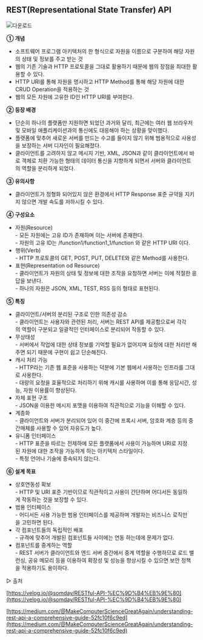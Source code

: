 ## **REST(Representational State Transfer) API**

![다운로드](https://github.com/heewooKim/1team/assets/65803251/6dea20a2-283e-4f95-8156-281d9efb16c1)

**① 개념**

-   소프트웨어 프로그램 아키텍처의 한 형식으로 자원을 이름으로 구분하여 해당 자원의 상태 및 정보를 주고 받는 것
-   웹의 기존 기술과 HTTP 프로토콜을 그대로 활용하기 때문에 웹의 장점을 최대한 활용할 수 있다.
-   HTTP URI를 통해 자원을 명시하고 HTTP Method를 통해 해당 자원에 대한 CRUD Operation을 적용하는 것
-   웹의 모든 자원에 고유한 ID인 HTTP URI를 부여한다.

**② 등장 배경**

-   단순히 하나의 플랫폼만 지원하면 되었던 과거와 달리, 최근에는 여러 웹 브라우저 및 모바일 애플리케이션과의 통신에도 대응해야 하는 상황을 맞이했다.
-   플랫폼에 맞추어 새로운 서버를 만드는 수고를 들이지 않기 위해 범용적으로 사용성을 보장하는 서버 디자인이 필요해졌다.
-   클라이언트를 고려하지 않고 메시지 기반, XML, JSON과 같이 클라이언트에서 바로 객체로 치환 가능한 형태의 데이터 통신을 지향하게 되면서 서버와 클라이언트의 역할을 분리하게 되었다.

**③ 유의사항**

-   클라이언트가 정형화 되어있지 않은 환경에서 HTTP Response 표준 규약을 지키지 않으면 개발 속도를 저하시킬 수 있다.

**④ 구성요소**

-   자원(Resource)  
    \- 모든 자원에는 고유 ID가 존재하며 이는 서버에 존재한다.  
    \- 자원의 고유 ID는 /function1/function1\_1/function 와 같은 HTTP URI 이다.
-   행위(Verb)  
    \- HTTP 프로토콜의 GET, POST, PUT, DELETE와 같은 Method를 사용한다.
-   표현(Representation od Resource)  
    \- 클라이언트가 자원의 상태 및 정보에 대한 조작을 요청하면 서버는 이에 적절한 응답을 보낸다.  
    \- 하나의 자원은 JSON, XML, TEST, RSS 등의 형태로 표현된다.

**⑤ 특징**

-   클라이언트/서버의 분리된 구조로 인한 의존성 감소  
    \- 클라이언트는 사용자와 관련된 처리, 서버는 REST API를 제공함으로써 각각의 역할이 구분되고 일괄적인 인터페이스로 분리되어 작동할 수 있다.
-   무상태성  
    \- 서버에서 작업에 대한 상태 정보를 기억할 필요가 없어지며 요청에 대한 처리만 해주면 되기 때문에 구현이 쉽고 단순해진다.
-   캐시 처리 가능  
    \- HTTP라는 기존 웹 표준을 사용하는 덕분에 기본 웹에서 사용하는 인프라를 그대로 사용한다.  
    \- 대량의 요청을 효율적으로 처리하기 위해 캐시를 사용하며 이를 통해 응답시간, 성능, 자원 이용률이 향상된다.
-   자체 표현 구조  
    \- JSON을 이용한 메시지 포맷을 이용하여 직관적으로 기능을 이해할 수 있다.
-   계층화  
    \- 클라이언트와 서버가 분리되어 있어 이 중간에 프록시 서버, 암호화 계층 등의 중간매체를 사용할 수 있어 자유도가 높다.
-   유니폼 인터페이스  
    \- HTTP 표준을 따르는 전제하에 모든 플랫폼에서 사용이 가능하며 URI로 지정된 자원에 대한 조작을 가능하게 하는 아키텍처 스타일이다.  
    \- 특정 언어나 기술에 종속되지 않는다.

**⑥ 설계 목표**

-   상호연동성 확보  
    \- HTTP 및 URI 표준 기반이므로 직관적이고 사용이 간단하며 어디서든 동일하게 작동하는 것을 보장할 수 있다.
-   범용 인터페이스  
    \- 어디서든 사용 가능한 범용 인터페이스를 제공하며 개발자는 비즈니스 로직만을 고민하면 된다.
-   각 컴포넌트들의 독립적인 배포  
    \- 규격에 맞추어 개발된 컴포넌트들 사이에는 연동 하는데에 문제가 없다.
-   컴포넌트를 중계하는 역할  
    \- REST 서버가 클라이언트와 엔드 서버 중간에서 중계 역할을 수행하므로 로드 밸런싱, 공유 메모리 등을 이용하여 확장성 및 성능을 향상시킬 수 있으면 보안 정책을 적용하기도 용이하다.

▷ 출처

[https://velog.io/@somday/RESTful-API-%EC%9D%B4%EB%9E%80](https://velog.io/@somday/RESTful-API-%EC%9D%B4%EB%9E%80)

[https://medium.com/@MakeComputerScienceGreatAgain/understanding-rest-api-a-comprehensive-guide-52fc10f6c9ed](https://medium.com/@MakeComputerScienceGreatAgain/understanding-rest-api-a-comprehensive-guide-52fc10f6c9ed)